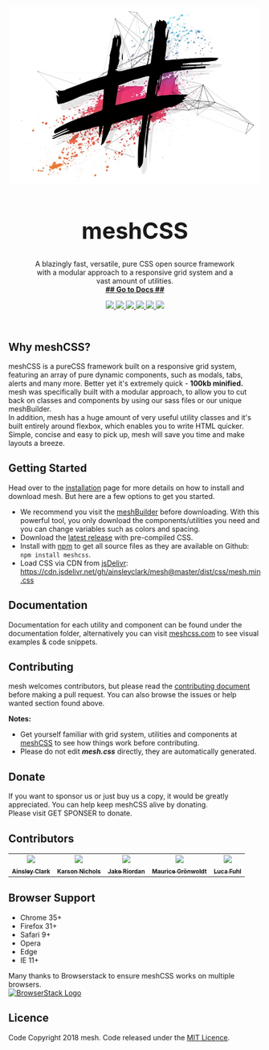 <p align="center">
  <a href="https://www.meshcss.com">
    <img alt="mesh-logo" src="res/mesh-background-min.jpg" width="500">
  </a>
</p>

<h1 align="center" style="font-size: 3.2em">
  meshCSS
</h1>

<p align="center">
  A blazingly fast, versatile, pure CSS open source framework <br>
  with a modular approach to a responsive grid system and a <br>
  vast amount of utilities.<br>
  <a href="https://www.meshcss.com/"><strong>## Go to Docs ##</strong></a>
</p>

<p align="center">
  <a href="https://www.codefactor.io/repository/github/ainsleyclark/mesh">
  <img src="https://www.codefactor.io/repository/github/ainsleyclark/mesh/badge">
  </a>
  <a href="https://discord.gg/geBW7CN">
    <img src="https://img.shields.io/discord/569873903237857300.svg">
  </a>
  <a href="https://snyk.io/test/github/ainsleyclark/mesh?targetFile=package.json">
    <img src="https://snyk.io/test/github/ainsleyclark/mesh/badge.svg?targetFile=package.json">
  </a>
  <a href="https://github.com/ainsleyclark/mesh/issues">
    <img src="https://img.shields.io/badge/contributions-welcome-brightgreen.svg?style=flat">
  </a>
  <a href="https://david-dm.org/ainsleyclark/mesh">
    <img src="https://david-dm.org/ainsleyclark/mesh.svg">
  </a>
  <a href="https://github.com/ainsleyclark/mesh/blob/master/LICENSE">
    <img src="https://img.shields.io/badge/license-MIT-blue.svg?style=flat-square">
  </a>
</p>

<br/>

## Why meshCSS?

meshCSS is a pureCSS framework built on a responsive grid system, featuring an array of pure dynamic components, such as modals, tabs, alerts and many more. Better yet
it's extremely quick - <strong>100kb minified.</strong><br />
mesh was specifically built with a modular approach, to allow you to cut back on classes and components by using our sass files or our unique meshBuilder.<br/>
In addition, mesh has a huge amount of very useful utility classes and it's built entirely around flexbox, which enables you to write HTML quicker.<br/>
Simple, concise and easy to pick up, mesh will save you time and make layouts a breeze.

## Getting Started

Head over to the [installation](https://meshcss.com/documentation/getting-started/installation) page for more details on how to install and download mesh. But here are a few options to get you started.

- We recommend you visit the [meshBuilder](https://www.meshcss.com/builder) before downloading. With this powerful tool, you only download the components/utilities you need and you can change variables such as colors and spacing.
- Download the [latest release](https://github.com/ainsleyclark/mesh/releases/latest) with pre-compiled CSS.
- Install with [npm](https://npmjs.com) to get all source files as they are available on Github: ```npm install meshcss```.
- Load CSS via CDN from [jsDelivr](https://cdn.jsdelivr.net/gh/ainsleyclark/mesh@master/dist/css/mesh.min.css): https://cdn.jsdelivr.net/gh/ainsleyclark/mesh@master/dist/css/mesh.min.css


## Documentation

Documentation for each utility and component can be found under the documentation folder, alternatively you can visit [meshcss.com](https://www.meshcss.com) to see visual examples & code snippets.

## Contributing 

mesh welcomes contributors, but please read the [contributing document](CONTRIBUTING.md) before making a pull request. You can also browse the issues or help wanted section found above.

**Notes:**
- Get yourself familiar with grid system, utilities and components at [meshCSS](https://www.meshcss.com) to see how things work before contributing.
- Please do not edit ***mesh.css*** directly, they are automatically generated.

## Donate
If you want to sponsor us or just buy us a copy, it would be greatly appreciated. You can help keep meshCSS alive by donating. <br> Please visit GET SPONSER to donate. 

## Contributors

<table>
	<tr>
		<td align="center">
			<a href="https://github.com/ainsleyclark">
				 <img src="https://avatars.githubusercontent.com/ainsleyclark" width="50px;"/>
				<br /><sub><b>Ainsley Clark</b></sub>
			</a>
		</td>
		<td align="center">
			<a href="https://github.com/nicholsk18">
				 <img src="https://avatars.githubusercontent.com/nicholsk18" width="50px;"/>
				<br /><sub><b>Karson Nichols</b></sub>
			</a>
		</td>
		<td align="center">
			<a href="https://github.com/Hazetheai">
				 <img src="https://avatars.githubusercontent.com/Hazetheai" width="50px;"/>
				<br /><sub><b>Jake Riordan</b></sub>
			</a>
		</td>
		<td align="center">
			<a href="https://github.com/versustune">
				 <img src="https://avatars.githubusercontent.com/versustune" width="50px;"/>
				<br /><sub><b>Maurice Grönwoldt</b></sub>
			</a>
		</td>
		<td align="center">
			<a href="https://github.com/kassuro">
				 <img src="https://avatars.githubusercontent.com/kassuro" width="50px;"/>
				<br /><sub><b>Luca Fuhl</b></sub>
			</a>
		</td>
</table>

## Browser Support

- Chrome 35+
- Firefox 31+
- Safari 9+
- Opera
- Edge
- IE 11+

Many thanks to Browserstack to ensure meshCSS works on multiple browsers.<br/>
<a href="https://www.browserstack.com/">
  <img alt="BrowserStack Logo" src="https://www.meshcss.com/assets/img/browserstack-logo.png" width="144">
</a>

## Licence
Code Copyright 2018 mesh. Code released under the [MIT Licence](LICENCE).